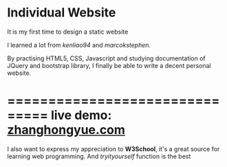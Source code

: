 Individual Website
==================


It is my first time to design a static website

I learned a lot from *kenliao94* and *marcokstephen*. 

By practising HTML5, CSS, Javascript and studying documentation of JQuery and bootstrap library, I finally be able to write a decent personal website. 

===============================
live demo: [zhanghongyue.com](http:zhanghongyue.com)
===============================

I also want to express my appreciation to **W3School**, it's a great source for learning web programming. And *tryityourself* function is the best
